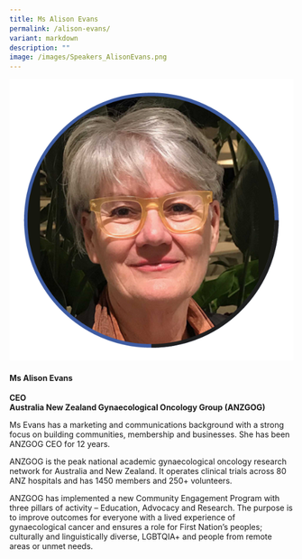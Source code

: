 ```yaml
---
title: Ms Alison Evans
permalink: /alison-evans/
variant: markdown
description: ""
image: /images/Speakers_AlisonEvans.png
---
```

<div class="row">
<div class="col is-3">
<img src="/images/Speakers_AlisonEvans.png">
</div>
<div class="col is-9 speaker-details">
	<h4><b>Ms Alison Evans</b></h4>
<b>CEO<br>Australia New Zealand Gynaecological Oncology Group (ANZGOG)
</b>
	
<p>Ms Evans has a marketing and communications background with a strong focus on building communities, membership and businesses. She has been ANZGOG CEO for 12 years.</p>
 
<p>ANZGOG is the peak national academic gynaecological oncology research network for Australia and New Zealand. It operates clinical trials across 80 ANZ hospitals and has 1450 members and 250+ volunteers.</p>
 
<p>ANZGOG has implemented a new Community Engagement Program with three pillars of activity – Education, Advocacy and Research. The purpose is to improve outcomes for everyone with a lived experience of gynaecological cancer and ensures a role for First Nation’s peoples; culturally and linguistically diverse, LGBTQIA+ and people from remote areas or unmet needs. 
</p>
</div></div>